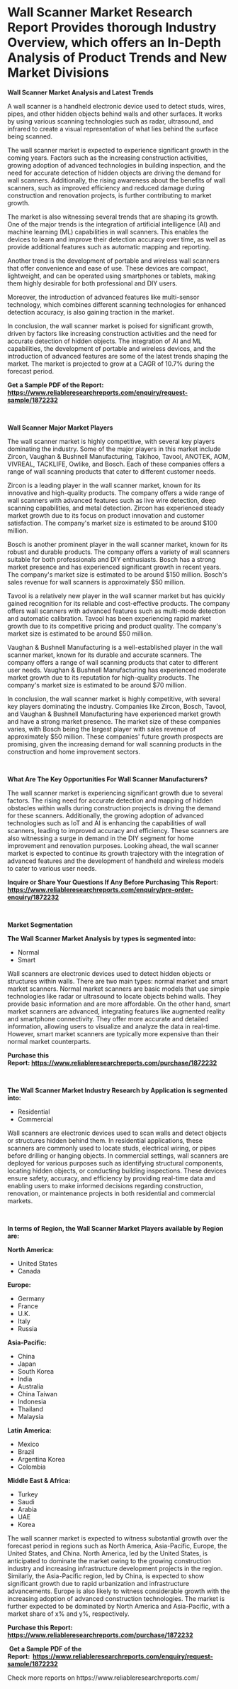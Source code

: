 <p><h1>Wall Scanner Market Research Report Provides thorough Industry Overview, which offers an In-Depth Analysis of Product Trends and New Market Divisions</h1></p><p><strong>Wall Scanner Market Analysis and Latest Trends</strong></p>
<p><p>A wall scanner is a handheld electronic device used to detect studs, wires, pipes, and other hidden objects behind walls and other surfaces. It works by using various scanning technologies such as radar, ultrasound, and infrared to create a visual representation of what lies behind the surface being scanned. </p><p>The wall scanner market is expected to experience significant growth in the coming years. Factors such as the increasing construction activities, growing adoption of advanced technologies in building inspection, and the need for accurate detection of hidden objects are driving the demand for wall scanners. Additionally, the rising awareness about the benefits of wall scanners, such as improved efficiency and reduced damage during construction and renovation projects, is further contributing to market growth.</p><p>The market is also witnessing several trends that are shaping its growth. One of the major trends is the integration of artificial intelligence (AI) and machine learning (ML) capabilities in wall scanners. This enables the devices to learn and improve their detection accuracy over time, as well as provide additional features such as automatic mapping and reporting.</p><p>Another trend is the development of portable and wireless wall scanners that offer convenience and ease of use. These devices are compact, lightweight, and can be operated using smartphones or tablets, making them highly desirable for both professional and DIY users.</p><p>Moreover, the introduction of advanced features like multi-sensor technology, which combines different scanning technologies for enhanced detection accuracy, is also gaining traction in the market.</p><p>In conclusion, the wall scanner market is poised for significant growth, driven by factors like increasing construction activities and the need for accurate detection of hidden objects. The integration of AI and ML capabilities, the development of portable and wireless devices, and the introduction of advanced features are some of the latest trends shaping the market. The market is projected to grow at a CAGR of 10.7% during the forecast period.</p></p>
<p><strong>Get a Sample PDF of the Report:&nbsp; <a href="https://www.reliableresearchreports.com/enquiry/request-sample/1872232">https://www.reliableresearchreports.com/enquiry/request-sample/1872232</a></strong></p>
<p>&nbsp;</p>
<p><strong>Wall Scanner Major Market Players</strong></p>
<p><p>The wall scanner market is highly competitive, with several key players dominating the industry. Some of the major players in this market include Zircon, Vaughan & Bushnell Manufacturing, Takihoo, Tavool, ANOTEK, AOM, VIVREAL, TACKLIFE, Owlike, and Bosch. Each of these companies offers a range of wall scanning products that cater to different customer needs.</p><p>Zircon is a leading player in the wall scanner market, known for its innovative and high-quality products. The company offers a wide range of wall scanners with advanced features such as live wire detection, deep scanning capabilities, and metal detection. Zircon has experienced steady market growth due to its focus on product innovation and customer satisfaction. The company's market size is estimated to be around $100 million.</p><p>Bosch is another prominent player in the wall scanner market, known for its robust and durable products. The company offers a variety of wall scanners suitable for both professionals and DIY enthusiasts. Bosch has a strong market presence and has experienced significant growth in recent years. The company's market size is estimated to be around $150 million. Bosch's sales revenue for wall scanners is approximately $50 million.</p><p>Tavool is a relatively new player in the wall scanner market but has quickly gained recognition for its reliable and cost-effective products. The company offers wall scanners with advanced features such as multi-mode detection and automatic calibration. Tavool has been experiencing rapid market growth due to its competitive pricing and product quality. The company's market size is estimated to be around $50 million.</p><p>Vaughan & Bushnell Manufacturing is a well-established player in the wall scanner market, known for its durable and accurate scanners. The company offers a range of wall scanning products that cater to different user needs. Vaughan & Bushnell Manufacturing has experienced moderate market growth due to its reputation for high-quality products. The company's market size is estimated to be around $70 million.</p><p>In conclusion, the wall scanner market is highly competitive, with several key players dominating the industry. Companies like Zircon, Bosch, Tavool, and Vaughan & Bushnell Manufacturing have experienced market growth and have a strong market presence. The market size of these companies varies, with Bosch being the largest player with sales revenue of approximately $50 million. These companies' future growth prospects are promising, given the increasing demand for wall scanning products in the construction and home improvement sectors.</p></p>
<p>&nbsp;</p>
<p><strong>What Are The Key Opportunities For Wall Scanner Manufacturers?</strong></p>
<p><p>The wall scanner market is experiencing significant growth due to several factors. The rising need for accurate detection and mapping of hidden obstacles within walls during construction projects is driving the demand for these scanners. Additionally, the growing adoption of advanced technologies such as IoT and AI is enhancing the capabilities of wall scanners, leading to improved accuracy and efficiency. These scanners are also witnessing a surge in demand in the DIY segment for home improvement and renovation purposes. Looking ahead, the wall scanner market is expected to continue its growth trajectory with the integration of advanced features and the development of handheld and wireless models to cater to various user needs.</p></p>
<p><strong>Inquire or Share Your Questions If Any Before Purchasing This Report: <a href="https://www.reliableresearchreports.com/enquiry/pre-order-enquiry/1872232">https://www.reliableresearchreports.com/enquiry/pre-order-enquiry/1872232</a></strong></p>
<p>&nbsp;</p>
<p><strong>Market Segmentation</strong></p>
<p><strong>The Wall Scanner Market Analysis by types is segmented into:</strong></p>
<p><ul><li>Normal</li><li>Smart</li></ul></p>
<p><p>Wall scanners are electronic devices used to detect hidden objects or structures within walls. There are two main types: normal market and smart market scanners. Normal market scanners are basic models that use simple technologies like radar or ultrasound to locate objects behind walls. They provide basic information and are more affordable. On the other hand, smart market scanners are advanced, integrating features like augmented reality and smartphone connectivity. They offer more accurate and detailed information, allowing users to visualize and analyze the data in real-time. However, smart market scanners are typically more expensive than their normal market counterparts.</p></p>
<p><strong>Purchase this Report:&nbsp;<a href="https://www.reliableresearchreports.com/purchase/1872232">https://www.reliableresearchreports.com/purchase/1872232</a></strong></p>
<p>&nbsp;</p>
<p><strong>The Wall Scanner Market Industry Research by Application is segmented into:</strong></p>
<p><ul><li>Residential</li><li>Commercial</li></ul></p>
<p><p>Wall scanners are electronic devices used to scan walls and detect objects or structures hidden behind them. In residential applications, these scanners are commonly used to locate studs, electrical wiring, or pipes before drilling or hanging objects. In commercial settings, wall scanners are deployed for various purposes such as identifying structural components, locating hidden objects, or conducting building inspections. These devices ensure safety, accuracy, and efficiency by providing real-time data and enabling users to make informed decisions regarding construction, renovation, or maintenance projects in both residential and commercial markets.</p></p>
<p>&nbsp;</p>
<p><strong>In terms of Region, the Wall Scanner Market Players available by Region are:</strong></p>
<p>
    <p> <strong> North America: </strong>
        <ul>
            <li>United States</li>
            <li>Canada</li>
        </ul>
        </p> 
    <p> <strong> Europe: </strong>
        <ul>
            <li>Germany</li>
            <li>France</li>
            <li>U.K.</li>
            <li>Italy</li>
            <li>Russia</li>
        </ul>
        </p> 
    <p> <strong> Asia-Pacific: </strong>
        <ul>
            <li>China</li>
            <li>Japan</li>
            <li>South Korea</li>
            <li>India</li>
            <li>Australia</li>
            <li>China Taiwan</li>
            <li>Indonesia</li>
            <li>Thailand</li>
            <li>Malaysia</li>
        </ul>
        </p> 
    <p> <strong> Latin America: </strong>
        <ul>
            <li>Mexico</li>
            <li>Brazil</li>
            <li>Argentina Korea</li>
            <li>Colombia</li>
        </ul>
        </p> 
    <p> <strong> Middle East & Africa: </strong>
        <ul>
            <li>Turkey</li>
            <li>Saudi</li>
            <li>Arabia</li>
            <li>UAE</li>
            <li>Korea</li>
        </ul>
    </p>
    </p>
<p><p>The wall scanner market is expected to witness substantial growth over the forecast period in regions such as North America, Asia-Pacific, Europe, the United States, and China. North America, led by the United States, is anticipated to dominate the market owing to the growing construction industry and increasing infrastructure development projects in the region. Similarly, the Asia-Pacific region, led by China, is expected to show significant growth due to rapid urbanization and infrastructure advancements. Europe is also likely to witness considerable growth with the increasing adoption of advanced construction technologies. The market is further expected to be dominated by North America and Asia-Pacific, with a market share of x% and y%, respectively.</p></p>
<p><strong>Purchase this Report: <a href="https://www.reliableresearchreports.com/purchase/1872232">https://www.reliableresearchreports.com/purchase/1872232</a></strong></p>
<p>&nbsp;<strong>Get a Sample PDF of the Report:&nbsp;&nbsp;<a href="https://www.reliableresearchreports.com/enquiry/request-sample/1872232">https://www.reliableresearchreports.com/enquiry/request-sample/1872232</a></strong></p>
<p><strong></strong></p>
<p>Check more reports on https://www.reliableresearchreports.com/</p>